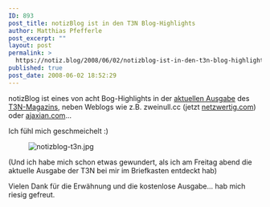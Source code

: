 ```yaml
---
ID: 893
post_title: notizBlog ist in den T3N Blog-Highlights
author: Matthias Pfefferle
post_excerpt: ""
layout: post
permalink: >
  https://notiz.blog/2008/06/02/notizblog-ist-in-den-t3n-blog-highlights/
published: true
post_date: 2008-06-02 18:52:29
---
```

<!-- wp:paragraph -->
<p>notizBlog ist eines von acht Bog-Highlights in der <a href="http://t3n.yeebase.com/magazin/ausgaben/ausgabe/12/">aktuellen Ausgabe</a> des <a href="http://t3n.yeebase.com/magazin/">T3N-Magazins</a>, neben Weblogs wie z.B. zweinull.cc (jetzt <a href="http://netzwertig.com">netzwertig.com</a>) oder <a href="http://www.ajaxian.com">ajaxian.com</a>...</p>
<!-- /wp:paragraph -->

<!-- wp:paragraph -->
<p>Ich fühl mich geschmeichelt :)</p>
<!-- /wp:paragraph -->

<!-- wp:image {"align":"center"} -->
<figure class="wp-block-image aligncenter"><img src="https://notiz.blog/wp-content/uploads/2008/05/notizblog-t3n.jpg" alt="notizblog-t3n.jpg" /></figure>
<!-- /wp:image -->

<!-- wp:paragraph -->
<p>(Und ich habe mich schon etwas gewundert, als ich am Freitag abend die aktuelle Ausgabe der T3N bei mir im Briefkasten entdeckt hab)</p>
<!-- /wp:paragraph -->

<!-- wp:paragraph -->
<p>Vielen Dank für die Erwähnung und die kostenlose Ausgabe... hab mich riesig gefreut.</p>
<!-- /wp:paragraph -->
